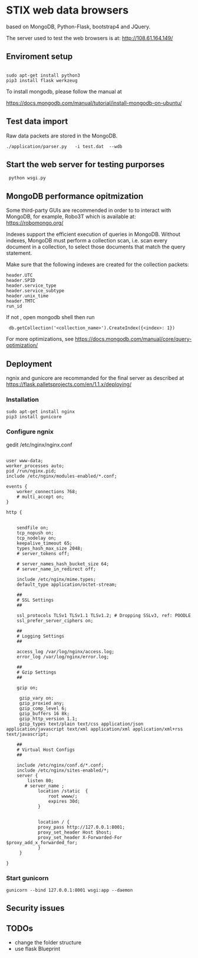 # STIX web data browsers 

based on MongoDB, Python-Flask, bootstrap4  and JQuery.

The server used to test the web browsers is at:  http://108.61.164.149/

## Enviroment setup


```

sudo apt-get install python3
pip3 install flask werkzeug 
```
To install mongodb, please follow the manual at 

 https://docs.mongodb.com/manual/tutorial/install-mongodb-on-ubuntu/
 
 
##  Test data import

Raw data packets are stored in the MongoDB. 

```
./application/parser.py   -i test.dat  --wdb
```


 
## Start the web server for testing purporses

```
 python wsgi.py
```


## MongoDB performance opitmization


Some third-party GUIs are recommended in order to to interact with MongoDB,  for example, Robo3T which is available at:
https://robomongo.org/

Indexes support the efficient execution of queries in MongoDB. Without indexes, MongoDB must perform a collection scan, i.e. scan every document in a collection, to select those documents that match the query statement.

 Make sure that the following indexes are created for the collection packets:
```
header.UTC
header.SPID
header.service_type
header.service_subtype
header.unix_time
header.TMTC
run_id

```

If not , open mongodb shell then run
```
 db.getCollection('<collection_name>').CreateIndex({<index>: 1})
```
 

For more optimizations, see https://docs.mongodb.com/manual/core/query-optimization/



## Deployment


ngnix and gunicore are recommanded for the final server as described at 
https://flask.palletsprojects.com/en/1.1.x/deploying/

### Installation
```
sudo apt-get install nginx
pip3 install gunicore
```

### Configure ngnix
gedit /etc/nginx/nginx.conf

```

user www-data;
worker_processes auto;
pid /run/nginx.pid;
include /etc/nginx/modules-enabled/*.conf;

events {
	worker_connections 768;
	# multi_accept on;
}

http {


	sendfile on;
	tcp_nopush on;
	tcp_nodelay on;
	keepalive_timeout 65;
	types_hash_max_size 2048;
	# server_tokens off;

	# server_names_hash_bucket_size 64;
	# server_name_in_redirect off;

	include /etc/nginx/mime.types;
	default_type application/octet-stream;

	##
	# SSL Settings
	##

	ssl_protocols TLSv1 TLSv1.1 TLSv1.2; # Dropping SSLv3, ref: POODLE
	ssl_prefer_server_ciphers on;

	##
	# Logging Settings
	##

	access_log /var/log/nginx/access.log;
	error_log /var/log/nginx/error.log;

	##
	# Gzip Settings
	##

	gzip on;

	 gzip_vary on;
	 gzip_proxied any;
	 gzip_comp_level 6;
	 gzip_buffers 16 8k;
	 gzip_http_version 1.1;
	 gzip_types text/plain text/css application/json application/javascript text/xml application/xml application/xml+rss text/javascript;

	##
	# Virtual Host Configs
	##

	include /etc/nginx/conf.d/*.conf;
	include /etc/nginx/sites-enabled/*;
	server {
	    listen 80;
	   # server_name ; 
			location /static  {
			    root wwww/;
			    expires 30d;
			}


		    location / {
			proxy_pass http://127.0.0.1:8001; 
			proxy_set_header Host $host;
			proxy_set_header X-Forwarded-For $proxy_add_x_forwarded_for;
		    }
	 }

}
```
### Start gunicorn

```
gunicorn --bind 127.0.0.1:8001 wsgi:app --daemon
```



## Security issues



## TODOs
 
 - change the folder structure
 - use flask Blueprint
